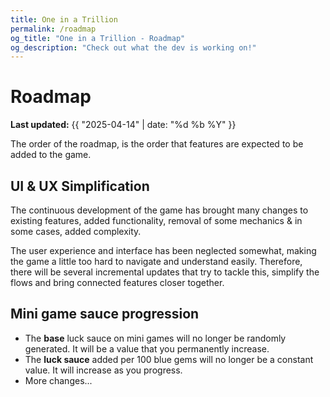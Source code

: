 ```yaml
---
title: One in a Trillion
permalink: /roadmap
og_title: "One in a Trillion - Roadmap"
og_description: "Check out what the dev is working on!"
---
```



# Roadmap
**Last updated:** {{ "2025-04-14" | date: "%d %b %Y" }}

The order of the roadmap, is the order that features are expected to be added to the game.

## UI & UX Simplification
The continuous development of the game has brought many changes to existing features, added functionality, removal of some mechanics & in some cases, added complexity. 

The user experience and interface has been neglected somewhat, making the game a little too hard to navigate and understand easily. Therefore, there will be several incremental updates that try to tackle this, simplify the flows and bring connected features closer together.


## Mini game sauce progression
- The **base** luck sauce on mini games will no longer be randomly generated. It will be a value that you permanently increase.
- The **luck sauce** added per 100 blue gems will no longer be a constant value. It will increase as you progress.
- More changes...
